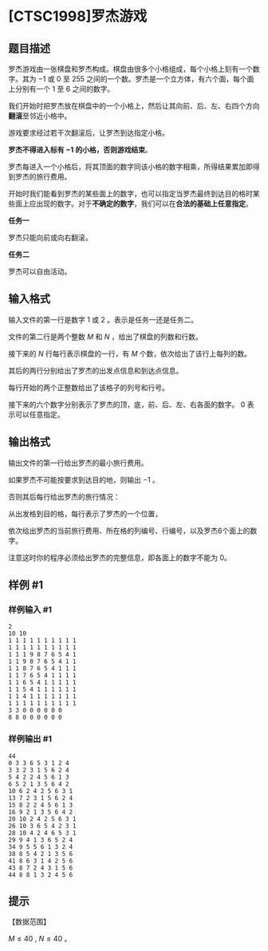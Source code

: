 # [CTSC1998]罗杰游戏

## 题目描述

罗杰游戏由一张棋盘和罗杰构成。棋盘由很多个小格组成，每个小格上刻有一个数字。其为 $-1$ 或 $0$ 至 $255$ 之间的一个数。罗杰是一个立方体，有六个面，每个面上分别有一个 $1$ 至 $6$ 之间的数字。

我们开始时把罗杰放在棋盘中的一个小格上，然后让其向前、后、左、右四个方向**翻滚**至邻近小格中。

游戏要求经过若干次翻滚后，让罗杰到达指定小格。

**罗杰不得进入标有 $-1$ 的小格，否则游戏结束**。

罗杰每进入一个小格后，将其顶面的数字同该小格的数字相乘，所得结果累加即得到罗杰的旅行费用。

开始时我们能看到罗杰的某些面上的数字，也可以指定当罗杰最终到达目的格时某些面上应出现的数字。对于**不确定的数字**，我们可以在**合法的基础上任意指定**。

**任务一**

罗杰只能向前或向右翻滚。

**任务二**

罗杰可以自由活动。

## 输入格式

输入文件的第一行是数字 $1$ 或 $2$ 。表示是任务一还是任务二。

文件的第二行是两个整数 $M$ 和 $N$ ，给出了棋盘的列数和行数。

接下来的 $N$ 行每行表示棋盘的一行，有 $M$ 个数，依次给出了该行上每列的数。

其后的两行分别给出了罗杰的出发点信息和到达点信息。

每行开始的两个正整数给出了该格子的列号和行号。

接下来的六个数字分别表示了罗杰的顶，底，前、后、左、右各面的数字。 $0$ 表示可以任意指定。



## 输出格式

输出文件的第一行给出罗杰的最小旅行费用。

如果罗杰不可能按要求到达目的地，则输出 $-1$ 。

否则其后每行给出罗杰的旅行情况：

从出发格到目的格，每行表示了罗杰的一个位置，

依次给出罗杰的当前旅行费用、所在格的列编号、行编号，以及罗杰6个面上的数字。

注意这时你的程序必须给出罗杰的完整信息，即各面上的数字不能为 $0$。

## 样例 #1

### 样例输入 #1
```
2 
10 10
1 1 1 1 1 1 1 1 1 1 
1 1 1 1 1 1 1 1 1 1
1 1 1 9 8 7 6 5 4 1
1 1 9 8 7 6 5 4 1 1
1 1 8 7 6 5 4 1 1 1
1 1 7 6 5 4 1 1 1 1
1 1 6 5 4 1 1 1 1 1
1 1 5 4 1 1 1 1 1 1
1 1 4 1 1 1 1 1 1 1
1 1 1 1 1 1 1 1 1 1
3 3 0 0 0 0 0 0
8 8 0 0 0 0 0 0
```

### 样例输出 #1

```
44
0 3 3 6 5 3 1 2 4
3 3 2 3 1 5 6 2 4
5 4 2 2 4 5 6 1 3
6 5 2 1 3 5 6 4 2
10 6 2 4 2 5 6 3 1
13 7 2 3 1 5 6 2 4
15 8 2 2 4 5 6 1 3
16 9 2 1 3 5 6 4 2
20 10 2 4 2 5 6 3 1
26 10 3 6 5 4 2 3 1
28 10 4 2 4 6 5 3 1
29 9 4 1 3 6 5 2 4
34 9 5 5 6 1 3 2 4
38 8 5 4 2 1 3 5 6
41 8 6 3 1 4 2 5 6
43 8 7 2 4 3 1 5 6
44 8 8 1 3 2 4 5 6
```

## 提示

【数据范围】

$M \le 40$ , $N \le 40$  。
